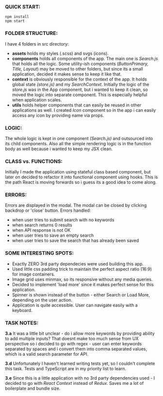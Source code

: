 ### QUICK START:

    npm install
    npm start

### FOLDER STRUCTURE:

I have 4 folders in src directory:

-   **assets** holds my styles (.scss) and svgs (icons).
-   **components** holds all components of the app. The main one is _Search.js_ that holds all the logic. Some utility-ish components (_ButtonPrimary, Title, Layout_) may be moved to other folders, but since its a small application, decided it makes sense to keep it like that.
-   **context** is obviously responsible for the context of the app. It holds global state _(store.js)_ and my _SearchContext_. Initially the logic of the _store.js_ was in the App component, but i wanted to keep it clean, so moved the logic into separate component. This is especially helpful when application scales.
-   **utils** holds helper components that can easily be reused in other applications as well. I created _Icon_ component so in the app i can easily access any icon by providing name via props.

### LOGIC:

The whole logic is kept in one component _(Search.js)_ and outsourced into its child components. Also all the simple rendering logic is in the function body as well because i wanted to keep my JSX clean.

### CLASS vs. FUNCTIONS:

Initially I made the application using stateful class based component, but later on decided to refactor it into functional component using hooks. This is the path React is moving forwards so i guess its a good idea to come along.

### ERRORS:

Errors are displayed in the modal. The modal can be closed by clicking backdrop or 'close' button. Errors handled:

-   when user tries to submit search with no keywords
-   when search returns 0 results
-   when API response is not OK
-   when user tries to save an empty search
-   when user tries to save the search that has already been saved

### SOME INTERESTING SPOTS:

-   Exactly ZERO 3rd party dependecies were used building this app.
-   Used little css padding trick to maintain the perfect aspect ratio (16:9) for image containers.
-   Image grid uses minmax, so its responsive without any media queries.
-   Decided to implement 'load more' since it makes perfect sense for this application.
-   Spinner is shown instead of the button - either Search or Load More, depending on the user action.
-   Application is quite accessible. User can navigate easily with a keyboard.

### TASK NOTES:

**3.a** It was a little bit unclear - do i allow more keywords by providing ability to add multiple inputs? That doesnt make too much sense from UX perspective so i decided to go with regex - user can enter keywords separated by spaces and i convert them into comma separated values, which is a valid search parameter for API.

**3.d** Unfortunately I haven't learned writing tests yet, so I couldn't complete this task. Tests and TypeScript are in my priority list to learn.

**3.e** Since this is a little application with no 3rd party dependencies used - I decided to go with _React Context_ instead of _Redux_. Saves me a lot of boilerplate and bundle size.
